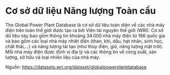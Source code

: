 # Cơ sở dữ liệu Năng lượng Toàn cầu
The Global Power Plant Database là cơ sở dữ liệu toàn diện về các nhà máy điện trên toàn thế giới được tạo ra bởi Viện tài nguyên thế giới (WRI).
Cơ sở dữ liệu này bao gồm thông tin khoảng 34.000 nhà máy điện từ 166 quốc gia và bao gồm các loại nhà máy nhiệt điện (than, khí, dầu, hạt nhân, sinh học, chất thải,...) và năng lượng tái tạo (như thủy điện, gió, năng lượng mặt trời). Mỗi nhà máy điện được định vị địa lý và các thông tin về công suất, sản lượng, sở hữu và loại nhiên liệu của nhà máy. 

Nguồn: https://datasets.wri.org/dataset/globalpowerplantdatabase
